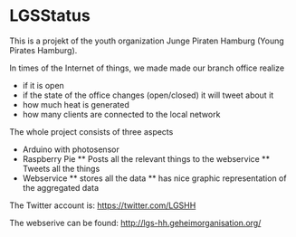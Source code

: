 LGSStatus
=========

This is a projekt of the youth organization Junge Piraten Hamburg (Young Pirates Hamburg).

In times of the Internet of things, we made made our branch office realize

* if it is open
* if the state of the office changes (open/closed) it will tweet about it
* how much heat is generated
* how many clients are connected to the local network

The whole project consists of three aspects

* Arduino with photosensor
* Raspberry Pie
** Posts all the relevant things to the webservice
** Tweets all the things
* Webservice
** stores all the data
** has nice graphic representation of the aggregated data

The Twitter account is: https://twitter.com/LGSHH

The webserive can be found: http://lgs-hh.geheimorganisation.org/



